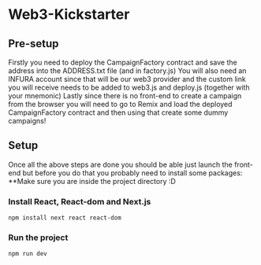 # Web3-Kickstarter

## Pre-setup

Firstly you need to deploy the CampaignFactory contract and save the address into the ADDRESS.txt file (and in factory.js)
You will also need an INFURA account since that will be our web3 provider and the custom link you will receive needs to be added to web3.js and deploy.js (together with your mnemonic)
Lastly since there is no front-end to create a campaign from the browser you will need to go to Remix and load the deployed CampaignFactory contract and then using that create some dummy campaigns!

## Setup

Once all the above steps are done you should be able just launch the front-end but before you do that you probably need to install some packages:
**Make sure you are inside the project directory :D

### Install React, React-dom and Next.js
```
npm install next react react-dom
```

### Run the project
```
npm run dev
```
